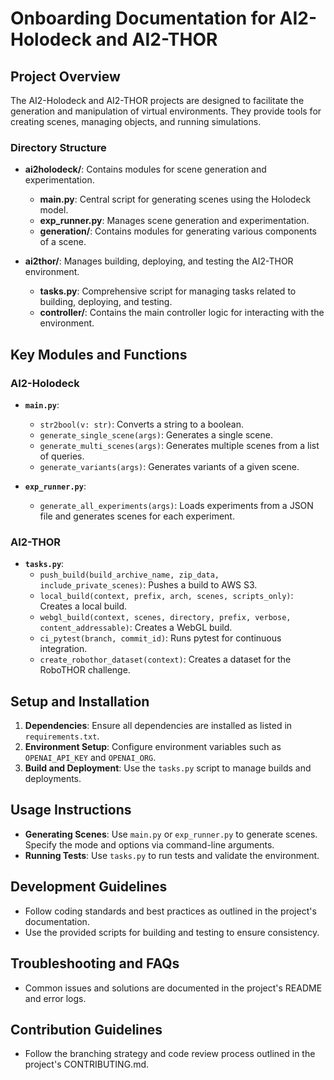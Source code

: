 # Onboarding Documentation for AI2-Holodeck and AI2-THOR

## Project Overview

The AI2-Holodeck and AI2-THOR projects are designed to facilitate the generation and manipulation of virtual environments. They provide tools for creating scenes, managing objects, and running simulations.

### Directory Structure

- **ai2holodeck/**: Contains modules for scene generation and experimentation.
  - **main.py**: Central script for generating scenes using the Holodeck model.
  - **exp_runner.py**: Manages scene generation and experimentation.
  - **generation/**: Contains modules for generating various components of a scene.

- **ai2thor/**: Manages building, deploying, and testing the AI2-THOR environment.
  - **tasks.py**: Comprehensive script for managing tasks related to building, deploying, and testing.
  - **controller/**: Contains the main controller logic for interacting with the environment.

## Key Modules and Functions

### AI2-Holodeck

- **`main.py`**:
  - `str2bool(v: str)`: Converts a string to a boolean.
  - `generate_single_scene(args)`: Generates a single scene.
  - `generate_multi_scenes(args)`: Generates multiple scenes from a list of queries.
  - `generate_variants(args)`: Generates variants of a given scene.

- **`exp_runner.py`**:
  - `generate_all_experiments(args)`: Loads experiments from a JSON file and generates scenes for each experiment.

### AI2-THOR

- **`tasks.py`**:
  - `push_build(build_archive_name, zip_data, include_private_scenes)`: Pushes a build to AWS S3.
  - `local_build(context, prefix, arch, scenes, scripts_only)`: Creates a local build.
  - `webgl_build(context, scenes, directory, prefix, verbose, content_addressable)`: Creates a WebGL build.
  - `ci_pytest(branch, commit_id)`: Runs pytest for continuous integration.
  - `create_robothor_dataset(context)`: Creates a dataset for the RoboTHOR challenge.

## Setup and Installation

1. **Dependencies**: Ensure all dependencies are installed as listed in `requirements.txt`.
2. **Environment Setup**: Configure environment variables such as `OPENAI_API_KEY` and `OPENAI_ORG`.
3. **Build and Deployment**: Use the `tasks.py` script to manage builds and deployments.

## Usage Instructions

- **Generating Scenes**: Use `main.py` or `exp_runner.py` to generate scenes. Specify the mode and options via command-line arguments.
- **Running Tests**: Use `tasks.py` to run tests and validate the environment.

## Development Guidelines

- Follow coding standards and best practices as outlined in the project's documentation.
- Use the provided scripts for building and testing to ensure consistency.

## Troubleshooting and FAQs

- Common issues and solutions are documented in the project's README and error logs.

## Contribution Guidelines

- Follow the branching strategy and code review process outlined in the project's CONTRIBUTING.md.